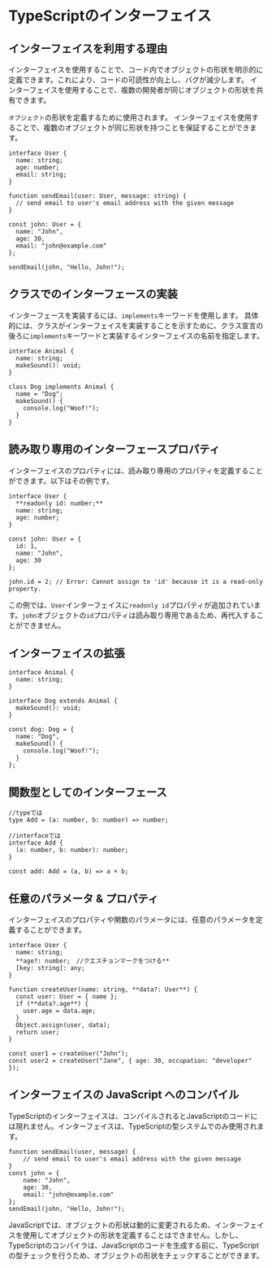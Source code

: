# TypeScriptのインターフェイス

## インターフェイスを利用する理由

インターフェイスを使用することで、コード内でオブジェクトの形状を明示的に定義できます。これにより、コードの可読性が向上し、バグが減少します。
インターフェイスを使用することで、複数の開発者が同じオブジェクトの形状を共有できます。

`オブジェクト`の形状を定義するために使用されます。
インターフェイスを使用することで、複数のオブジェクトが同じ形状を持つことを保証することができます。


```tsx
interface User {
  name: string;
  age: number;
  email: string;
}

function sendEmail(user: User, message: string) {
  // send email to user's email address with the given message
}

const john: User = {
  name: "John",
  age: 30,
  email: "john@example.com"
};

sendEmail(john, "Hello, John!");

```

## クラスでのインターフェースの実装

インターフェースを実装するには、`implements`キーワードを使用します。
具体的には、クラスがインターフェイスを実装することを示すために、クラス宣言の後ろに`implements`キーワードと実装するインターフェイスの名前を指定します。

```tsx
interface Animal {
  name: string;
  makeSound(): void;
}

class Dog implements Animal {
  name = "Dog";
  makeSound() {
    console.log("Woof!");
  }
}
```

## 読み取り専用のインターフェースプロパティ

インターフェイスのプロパティには、読み取り専用のプロパティを定義することができます。以下はその例です。

```tsx
interface User {
  **readonly id: number;**
  name: string;
  age: number;
}

const john: User = {
  id: 1,
  name: "John",
  age: 30
};

john.id = 2; // Error: Cannot assign to 'id' because it is a read-only property.

```

この例では、`User`インターフェイスに`readonly id`プロパティが追加されています。`john`オブジェクトの`id`プロパティは読み取り専用であるため、再代入することができません。

## インターフェイスの拡張

```tsx
interface Animal {
  name: string;
}

interface Dog extends Animal {
  makeSound(): void;
}

const dog: Dog = {
  name: "Dog",
  makeSound() {
    console.log("Woof!");
  }
};

```

## 関数型としてのインターフェース

```tsx
//typeでは
type Add = (a: number, b: number) => number;

//interfaceでは
interface Add {
  (a: number, b: number): number;
}

const add: Add = (a, b) => a + b;
```

## 任意のパラメータ & プロパティ

インターフェイスのプロパティや関数のパラメータには、任意のパラメータを定義することができます。
```tsx
interface User {
  name: string;
  **age?: number;　//クエスチョンマークをつける**
  [key: string]: any;
}

function createUser(name: string, **data?: User**) {
  const user: User = { name };
  if (**data?.age**) {
    user.age = data.age;
  }
  Object.assign(user, data);
  return user;
}

const user1 = createUser("John");
const user2 = createUser("Jane", { age: 30, occupation: "developer" });

```

## インターフェイスの JavaScript へのコンパイル

TypeScriptのインターフェイスは、コンパイルされるとJavaScriptのコードには現れません。インターフェイスは、TypeScriptの型システムでのみ使用されます。

```tsx
function sendEmail(user, message) {
    // send email to user's email address with the given message
}
const john = {
    name: "John",
    age: 30,
    email: "john@example.com"
};
sendEmail(john, "Hello, John!");
```

JavaScriptでは、オブジェクトの形状は動的に変更されるため、インターフェイスを使用してオブジェクトの形状を定義することはできません。しかし、TypeScriptのコンパイラは、JavaScriptのコードを生成する前に、TypeScriptの型チェックを行うため、オブジェクトの形状をチェックすることができます。